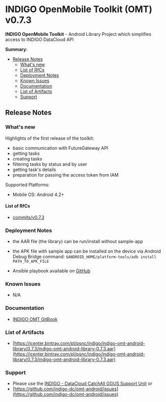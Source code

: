 # INDIGO OpenMobile Toolkit (OMT) v0.7.3

**INDIGO OpenMobile Toolkit** - Android Library Project which simplifies access to INDIGO DataCloud API

**Summary**:
* [Release Notes](#id1)
  * [What's new](#id2)
  * [List of RfCs](#id3)
  * [Deployment Notes](#id4)
  * [Known Issues](#id5)
  * [Documentation](#id6)
  * [List of Artifacts](#id7)
  * [Support](#id8)


<a id="id1"></a>
## Release Notes

<a id="id2"></a>
### What's new

Highlights of the first release of the toolkit:
* basic communication with FutureGateway API
* getting tasks
* creating tasks
* filtering tasks by status and by user
* getting task's details
* preparation for passing the access token from IAM

Supported Platforms:
* Mobile OS: Android 4.2+

<a id="id3"></a>
#### List of RfCs 

* [commits/v0.7.3](https://github.com/indigo-dc/omt-android/commits/v0.7.3)

<a id="id4"></a>
### Deployment Notes

* the AAR file (the library) can be run/install without sample-app
* the APK file with sample app can be installed on the device via Android Debug Bridge command: ```$ANDROID_HOME/platform-tools/adb install PATH_TO_APK_FILE```

* Ansible playbook available on [GitHub](https://github.com/indigo-dc/omt-android/blob/master/indigo-omt.android.yml)

<a id="id5"></a>
### Known Issues

* N/A

<a id="id6"></a>
### Documentation

* [INDIGO OMT GitBook](https://www.gitbook.com/book/indigo-dc/omt-android/details)

<a id="id7"></a>
### List of Artifacts

* [https://jcenter.bintray.com/pl/psnc/indigo/indigo-omt-android-library/0.7.3/indigo-omt-android-library-0.7.3.aar](https://jcenter.bintray.com/pl/psnc/indigo/indigo-omt-android-library/0.7.3/indigo-omt-android-library-0.7.3.aar)

<a id="id8"></a>
### Support

* Please use the [INDIGO - DataCloud CatchAll GGUS Support Unit](
https://wiki.egi.eu/wiki/GGUS:INDIGO_DataCloud_Catch-all_FAQ)
or
* [https://github.com/indigo-dc/omt-android/issues](https://github.com/indigo-dc/omt-android/issues)